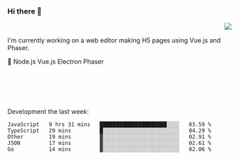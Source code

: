 ### Hi there 👋

<img align="right" src="https://github-readme-stats.vercel.app/api?username=jasonpanggo"/>

<br>
<p align="left">
I'm currently working on a web editor making H5 pages using Vue.js and Phaser.
</p>
<p align="left">
📖 Node.js Vue.js Electron Phaser
</p>
<br>
<br>
<br>
<br>

Development the last week:
<!--START_SECTION:waka-->
```text
JavaScript   9 hrs 31 mins   █████████████████████░░░░   83.59 % 
TypeScript   29 mins         █░░░░░░░░░░░░░░░░░░░░░░░░   04.29 % 
Other        19 mins         ▓░░░░░░░░░░░░░░░░░░░░░░░░   02.91 % 
JSON         17 mins         ▓░░░░░░░░░░░░░░░░░░░░░░░░   02.61 % 
Go           14 mins         ▓░░░░░░░░░░░░░░░░░░░░░░░░   02.06 % 
```
<!--END_SECTION:waka-->

<!--
**JASONPANGGO/jasonpanggo** is a ✨ _special_ ✨ repository because its `README.md` (this file) appears on your GitHub profile.

Here are some ideas to get you started:

- 🔭 I’m currently working on ...
- 🌱 I’m currently learning ...
- 👯 I’m looking to collaborate on ...
- 🤔 I’m looking for help with ...
- 💬 Ask me about ...
- 📫 How to reach me: ...
- 😄 Pronouns: ...
- ⚡ Fun fact: ...
-->
